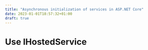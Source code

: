 ```yaml
---
title: "Asynchronous initialization of services in ASP.NET Core"
date: 2023-01-01T18:57:32+01:00
draft: true
---
```


# Use IHostedService

